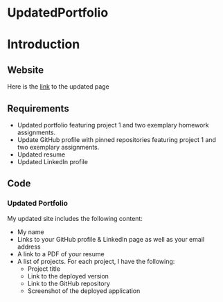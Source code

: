 # UpdatedPortfolio
# Introduction


## Website

Here is the [link](https://orenamema.github.io/UpdatedPortfolio/) to the updated page

## Requirements
* Updated portfolio featuring project 1 and two exemplary homework assignments. 
* Update GitHub profile with pinned repositories featuring project 1 and two exemplary assignments. 
* Updated resume
* Updated LinkedIn profile

## Code

### Updated Portfolio
My updated site includes the following content:
* My name
* Links to your GitHub profile & LinkedIn page as well as your email address 
* A link to a PDF of your resume
* A list of projects. For each project, I have the following:
  * Project title
  * Link to the deployed version
  * Link to the GitHub repository
  * Screenshot of the deployed application
